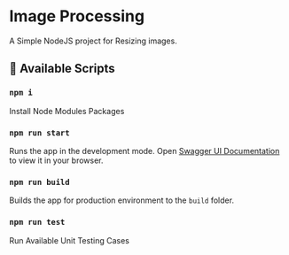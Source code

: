# Image Processing

A Simple NodeJS project for Resizing images.

## 📄 Available Scripts

### `npm i`

Install Node Modules Packages

### `npm run start`

Runs the app in the development mode.
Open [Swagger UI Documentation](http://localhost:8080/api/v1/) to view it in your browser.

### `npm run build`

Builds the app for production environment to the `build` folder.

### `npm run test`

Run Available Unit Testing Cases
